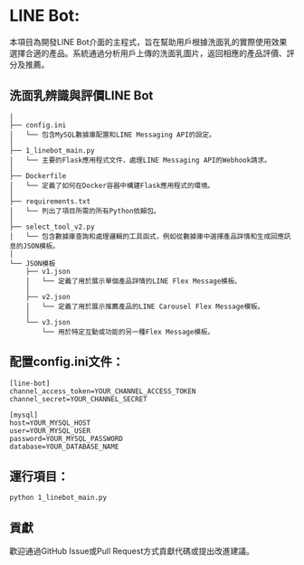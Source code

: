 # LINE Bot:
本項目為開發LINE Bot介面的主程式，旨在幫助用戶根據洗面乳的實際使用效果選擇合適的產品。系統通過分析用戶上傳的洗面乳圖片，返回相應的產品評價、評分及推薦。


## 洗面乳辨識與評價LINE Bot

```plaintext
│
├── config.ini
│   └── 包含MySQL數據庫配置和LINE Messaging API的設定。
│
├── 1_linebot_main.py
│   └── 主要的Flask應用程式文件，處理LINE Messaging API的Webhook請求。
│
├── Dockerfile
│   └── 定義了如何在Docker容器中構建Flask應用程式的環境。
│
├── requirements.txt
│   └── 列出了項目所需的所有Python依賴包。
│
├── select_tool_v2.py
│   └── 包含數據庫查詢和處理邏輯的工具函式，例如從數據庫中選擇產品詳情和生成回應訊息的JSON模板。
│
└── JSON模板
    ├── v1.json
    │   └── 定義了用於展示單個產品詳情的LINE Flex Message模板。
    │
    ├── v2.json
    │   └── 定義了用於展示推薦產品的LINE Carousel Flex Message模板。
    │
    └── v3.json
        └── 用於特定互動或功能的另一種Flex Message模板。
```

## 配置config.ini文件：

```plaintext
[line-bot]
channel_access_token=YOUR_CHANNEL_ACCESS_TOKEN
channel_secret=YOUR_CHANNEL_SECRET
```

```plaintext
[mysql]
host=YOUR_MYSQL_HOST
user=YOUR_MYSQL_USER
password=YOUR_MYSQL_PASSWORD
database=YOUR_DATABASE_NAME
```

## 運行項目：

```plaintext
python 1_linebot_main.py
```

## 貢獻
歡迎通過GitHub Issue或Pull Request方式貢獻代碼或提出改進建議。
